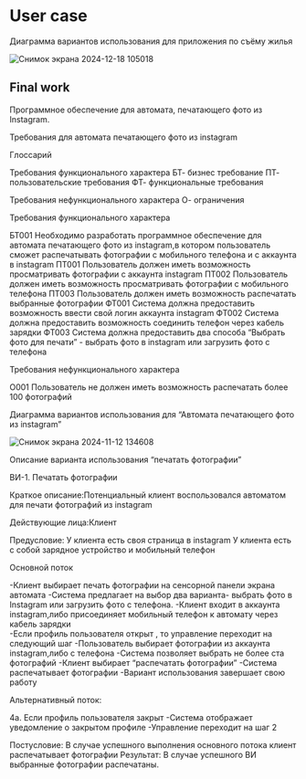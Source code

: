 # User case
Диаграмма вариантов использования для приложения по съёму жилья

![Снимок экрана 2024-12-18 105018](https://github.com/user-attachments/assets/f6f17ee7-e0af-4537-9662-cacb27c643d2)


## Final work


Программное обеспечение для автомата, печатающего фото из Instagram.

Требования для автомата печатающего фото из instagram

Глоссарий

Требования функционального характера
БТ- бизнес требование
ПТ- пользовательские требования
ФТ- функциональные требования

Требования нефункционального характера
О- ограничения

Требования функционального характера

БТ001 Необходимо разработать программное обеспечение для автомата печатающего фото из instagram,в котором пользователь сможет распечатывать фотографии с мобильного телефона и с аккаунта в instagram
ПТ001 Пользователь должен иметь возможность просматривать фотографии с аккаунта instagram 
ПТ002 Пользователь должен иметь возможность просматривать фотографии с мобильного телефона
ПТ003 Пользователь должен иметь возможность распечатать выбранные фотографии 
ФТ001 Система должна предоставить возможность ввести свой логин  аккаунта instagram
ФТ002 Система должна предоставить возможность соединить телефон  через кабель зарядки
ФТ003 Система должна предоставить  два способа “Выбрать фото для печати” - выбрать фото в instagram или загрузить фото с телефона

Требования нефункционального характера

О001 Пользователь не должен иметь возможность распечатать более 100 фотографий




Диаграмма вариантов использования
для “Автомата печатающего фото из instagram” 



![Снимок экрана 2024-11-12 134608](https://github.com/user-attachments/assets/3bee6786-05c6-4d62-b5cc-79f07463ce33)



Описание варианта использования “печатать фотографии”

ВИ-1. Печатать фотографии

Краткое описание:Потенциальный клиент воспользовался автоматом для печати фотографий из instagram  

Действующие лица:Клиент

Предусловие:
У клиента есть своя страница в instagram
У клиента есть с собой зарядное устройство и мобильный телефон

Основной поток

-Клиент выбирает печать фотографии на сенсорной панели экрана автомата
-Система предлагает на выбор два варианта-  выбрать фото в Instagram или загрузить фото с телефона.
-Клиент входит в аккаунта instagram,либо присоединяет мобильный телефон к автомату через кабель зарядки  
-Если профиль пользователя открыт , то управление переходит на следующий шаг
-Пользователь выбирает фотографии из аккаунта instagram,либо с телефона
-Система позволяет выбрать не более ста фотографий
-Клиент выбирает “распечатать фотографии”
-Система распечатывает фотографии
-Вариант использования завершает свою работу

Альтернативный поток:

4а. Если профиль пользователя закрыт
-Система отображает уведомление  о закрытом профиле
-Управление переходит на шаг 2

Постусловие:
В случае успешного выполнения основного потока клиент распечатывает фотографии
Результат:
В случае успешного ВИ выбранные фотографии распечатаны.

 
